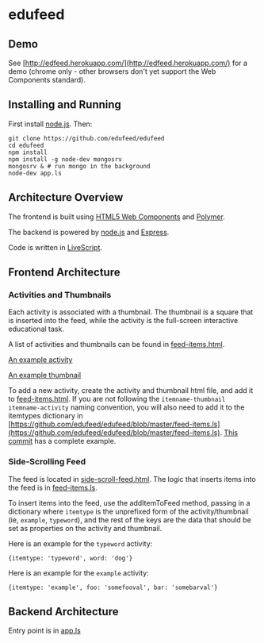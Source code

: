 # edufeed

## Demo

See [http://edfeed.herokuapp.com/](http://edfeed.herokuapp.com/) for a demo (chrome only - other browsers don't yet support the Web Components standard).

## Installing and Running

First install [node.js](https://nodejs.org/). Then:

```
git clone https://github.com/edufeed/edufeed
cd edufeed
npm install
npm install -g node-dev mongosrv
mongosrv & # run mongo in the background
node-dev app.ls
```

## Architecture Overview

The frontend is built using [HTML5 Web Components](http://webcomponents.org/) and [Polymer](https://www.polymer-project.org/).

The backend is powered by [node.js](https://nodejs.org/) and [Express](http://expressjs.com/).

Code is written in [LiveScript](http://livescript.net/).

## Frontend Architecture

### Activities and Thumbnails

Each activity is associated with a thumbnail. The thumbnail is a square that is inserted into the feed, while the activity is the full-screen interactive educational task.

A list of activities and thumbnails can be found in [feed-items.html](https://github.com/edufeed/edufeed/blob/master/feed-items.html).

[An example activity](https://github.com/edufeed/edufeed/blob/master/example-activity.ls)

[An example thumbnail](https://github.com/edufeed/edufeed/blob/master/example-thumbnail.ls)

To add a new activity, create the activity and thumbnail html file, and add it to [feed-items.html](https://github.com/edufeed/edufeed/blob/master/feed-items.html). If you are not following the `itemname-thumbnail` `itemname-activity` naming convention, you will also need to add it to the itemtypes dictionary in [https://github.com/edufeed/edufeed/blob/master/feed-items.ls](https://github.com/edufeed/edufeed/blob/master/feed-items.ls). [This commit](https://github.com/edufeed/edufeed/commit/5971a4013471af77cea8df6a26169e8ef9c61a48) has a complete example.

### Side-Scrolling Feed

The feed is located in [side-scroll-feed.html](https://github.com/edufeed/edufeed/blob/master/side-scroll-feed.html). The logic that inserts items into the feed is in [feed-items.ls](https://github.com/edufeed/edufeed/blob/master/feed-items.ls).

To insert items into the feed, use the addItemToFeed method, passing in a dictionary where `itemtype` is the unprefixed form of the activity/thumbnail (ie, `example`, `typeword`), and the rest of the keys are the data that should be set as properties on the activity and thumbnail.

Here is an example for the `typeword` activity:

```
{itemtype: 'typeword', word: 'dog'}
```

Here is an example for the `example` activity:

```
{itemtype: 'example', foo: 'somefooval', bar: 'somebarval'}
```

## Backend Architecture

Entry point is in [app.ls](https://github.com/edufeed/edufeed/blob/master/app.ls)


